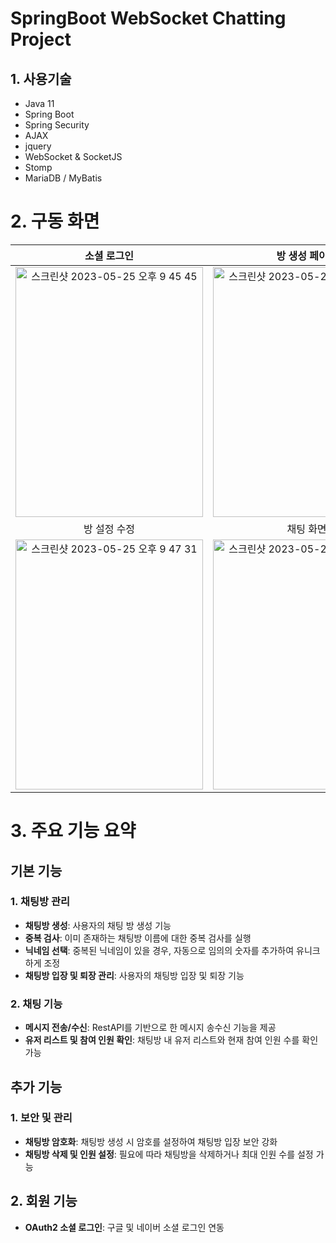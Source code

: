 # SpringBoot WebSocket Chatting Project

## 1. 사용기술
- Java 11
- Spring Boot
- Spring Security
- AJAX
- jquery
- WebSocket & SocketJS
- Stomp
- MariaDB / MyBatis

# 2. 구동 화면
|소셜 로그인|방 생성 페이지|목록 페이지|
|:---:|:---:|:---:|
|<img width="300" height="400" alt="스크린샷 2023-05-25 오후 9 45 45" src="https://github.com/na1011/ChatForYou/assets/144922969/470af7ef-4ccc-492e-bb93-430fcb358798">|<img width="300" height="400" alt="스크린샷 2023-05-25 오후 9 52 31" src="https://github.com/na1011/ChatForYou/assets/144922969/efaea4af-858d-495f-a061-cfca14a371b7">|<img width="300" height="400" alt="스크린샷 2023-05-25 오후 9 47 24" src="https://github.com/na1011/ChatForYou/assets/144922969/1f3d7d9c-4794-4205-a653-42af2c4ce8ac">|
|방 설정 수정|채팅 화면|입장 제한|
|<img width="300" height="400" alt="스크린샷 2023-05-25 오후 9 47 31" src="https://github.com/na1011/ChatForYou/assets/144922969/54277b52-7e0d-4bb4-811f-ee3dfd86bea0">|<img width="300" height="400" alt="스크린샷 2023-05-25 오후 9 47 48" src="https://github.com/na1011/ChatForYou/assets/144922969/ecf7564d-1286-47cf-a380-42043e7c959d">|<img width="300" height="400" alt="스크린샷 2023-05-25 오후 9 50 05" src="https://github.com/na1011/ChatForYou/assets/144922969/00f733ea-1b26-4b17-b362-d3584c1cde4d">|

# 3. 주요 기능 요약

## 기본 기능

### 1. 채팅방 관리
- **채팅방 생성**: 사용자의 채팅 방 생성 기능
- **중복 검사**: 이미 존재하는 채팅방 이름에 대한 중복 검사를 실행
- **닉네임 선택**: 중복된 닉네임이 있을 경우, 자동으로 임의의 숫자를 추가하여 유니크하게 조정
- **채팅방 입장 및 퇴장 관리**: 사용자의 채팅방 입장 및 퇴장 기능


### 2. 채팅 기능
- **메시지 전송/수신**: RestAPI를 기반으로 한 메시지 송수신 기능을 제공
- **유저 리스트 및 참여 인원 확인**: 채팅방 내 유저 리스트와 현재 참여 인원 수를 확인 가능


## 추가 기능

### 1. 보안 및 관리
- **채팅방 암호화**: 채팅방 생성 시 암호를 설정하여 채팅방 입장 보안 강화
- **채팅방 삭제 및 인원 설정**: 필요에 따라 채팅방을 삭제하거나 최대 인원 수를 설정 가능


## 2. 회원 기능
- **OAuth2 소셜 로그인**: 구글 및 네이버 소셜 로그인 연동
